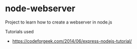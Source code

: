 # node-webserver
Project to learn how to create a webserver in node.js

Tutorials used
- https://codeforgeek.com/2014/06/express-nodejs-tutorial/
